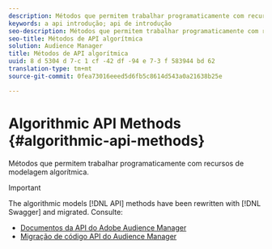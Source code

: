 ```yaml
---
description: Métodos que permitem trabalhar programaticamente com recursos de modelagem algorítmica.
keywords: a api introdução; api de introdução
seo-description: Métodos que permitem trabalhar programaticamente com recursos de modelagem algorítmica.
seo-title: Métodos de API algorítmica
solution: Audience Manager
title: Métodos de API algorítmica
uuid: 8 d 5304 d 7-c 1 cf -42 df -94 e 7-3 f 583944 bd 62
translation-type: tm+mt
source-git-commit: 0fea73016eeed5d6fb5c8614d543a0a21638b25e

---
```



# Algorithmic API Methods {#algorithmic-api-methods}

Métodos que permitem trabalhar programaticamente com recursos de modelagem algorítmica.

>[!IMPORTANT]
>
>The algorithmic models [!DNL API] methods have been rewritten with [!DNL Swagger] and migrated. Consulte:
>
>* [Documentos da API do Adobe Audience Manager](https://bank.demdex.com/portal/swagger/index.html)
>* [Migração de código API do Audience Manager](../../api/api-swagger-migration.md)